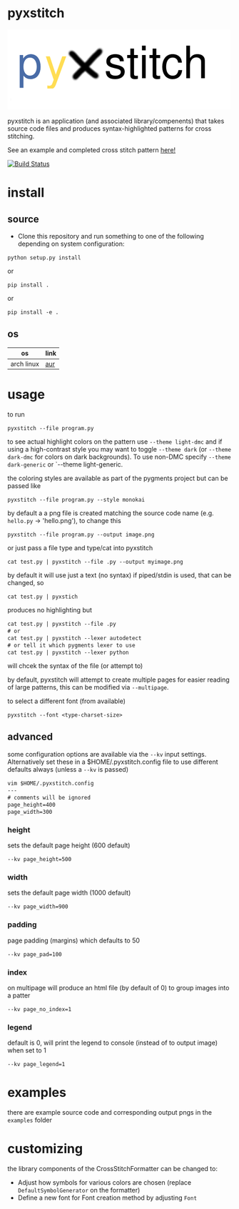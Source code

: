 pyxstitch
===

![Screenshot](images/pyxstitch.png)

pyxstitch is an application (and associated library/compenents) that takes source code files and produces syntax-highlighted patterns for cross stitching.

See an example and completed cross stitch pattern [here!](https://enckse.github.io/pyxstitch/)

[![Build Status](https://travis-ci.org/enckse/pyxstitch.svg?branch=master)](https://travis-ci.org/enckse/pyxstitch)

# install

## source

* Clone this repository and run something to one of the following depending on system configuration:

```
python setup.py install
```
or
```
pip install .
```
or
```
pip install -e .
```

## os

| os | link |
| -- | ---- |
| arch linux | [aur](https://aur.archlinux.org/packages/python-pyxstitch/) |

# usage

to run
```
pyxstitch --file program.py
```

to see actual highlight colors on the pattern use `--theme light-dmc` and if using a high-contrast style you may want to toggle `--theme dark` (or `--theme dark-dmc` for colors on dark backgrounds). To use non-DMC specify `--theme dark-generic` or `--theme light-generic.

the coloring styles are available as part of the pygments project but can be passed like
```
pyxstitch --file program.py --style monokai
```

by default a a png file is created matching the source code name (e.g. `hello.py` -> 'hello.png'), to change this
```
pyxstitch --file program.py --output image.png
```

or just pass a file type and type/cat into pyxstitch
```
cat test.py | pyxstitch --file .py --output myimage.png
```

by default it will use just a text (no syntax) if piped/stdin is used, that can be changed, so
```
cat test.py | pyxstich
```

produces no highlighting but
```
cat test.py | pyxstitch --file .py
# or
cat test.py | pyxstitch --lexer autodetect
# or tell it which pygments lexer to use
cat test.py | pyxstitch --lexer python
```

will chcek the syntax of the file (or attempt to)

by default, pyxstitch will attempt to create multiple pages for easier reading of large patterns, this can be modified via `--multipage`.

to select a different font (from available)
```
pyxstitch --font <type-charset-size>
```

## advanced

some configuration options are available via the `--kv` input settings. Alternatively set these in a $HOME/.pyxstitch.config file to use different defaults always (unless a `--kv` is passed)

```
vim $HOME/.pyxstitch.config
---
# comments will be ignored
page_height=400
page_width=300
```

### height

sets the default page height (600 default)
```
--kv page_height=500
```

### width

sets the default page width (1000 default)
```
--kv page_width=900
```

### padding

page padding (margins) which defaults to 50
```
--kv page_pad=100
```

### index

on multipage will produce an html file (by default of 0) to group images into a patter
```
--kv page_no_index=1
```

### legend

default is 0, will print the legend to console (instead of to output image) when set to 1
```
--kv page_legend=1
```

# examples

there are example source code and corresponding output pngs in the `examples` folder

# customizing

the library components of the CrossStitchFormatter can be changed to:
* Adjust how symbols for various colors are chosen (replace `DefaultSymbolGenerator` on the formatter)
* Define a new font for Font creation method by adjusting `Font`
